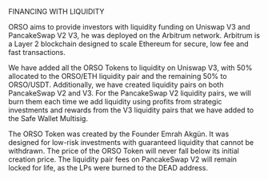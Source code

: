 FINANCING WITH LIQUIDITY 

ORSO aims to provide investors with liquidity funding on Uniswap V3 and PancakeSwap V2 V3, he was deployed on the Arbitrum network. Arbitrum is a Layer 2 blockchain designed to scale Ethereum for secure, low fee and fast transactions.

We have added all the ORSO Tokens to liquidity on Uniswap V3, with 50% allocated to the ORSO/ETH liquidity pair and the remaining 50% to ORSO/USDT. Additionally, we have created liquidity pairs on both PancakeSwap V2 and V3. For the PancakeSwap V2 liquidity pairs, we will burn them each time we add liquidity using profits from strategic investments and rewards from the V3 liquidity pairs that we have added to the Safe Wallet Multisig.

The ORSO Token was created by the Founder Emrah Akgün. It was designed for low-risk investments with guaranteed liquidity that cannot be withdrawn. The price of the ORSO Token will never fall below its initial creation price. The liquidity pair fees on PancakeSwap V2 will remain locked for life, as the LPs were burned to the DEAD address.
